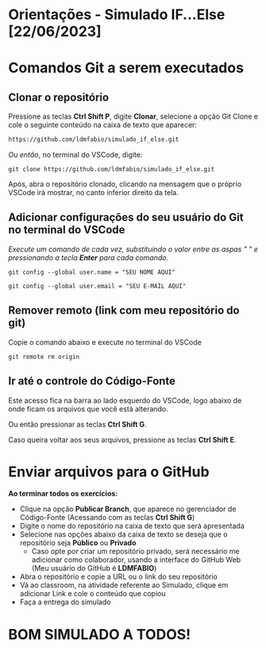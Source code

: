 # Orientações - Simulado IF...Else [22/06/2023]

# Comandos Git a serem executados

## Clonar o repositório
Pressione as teclas **Ctrl Shift P**, digite **Clonar**, selecione a opção Git Clone e cole o seguinte conteúdo na caixa de texto que aparecer:
```html
https://github.com/ldmfabio/simulado_if_else.git
```
*Ou então*, no terminal do VSCode, digite:
```GIT
git clone https://github.com/ldmfabio/simulado_if_else.git
```

Após, abra o repositório clonado, clicando na mensagem que o próprio VSCode irá mostrar, no canto inferior direito da tela.


## Adicionar configurações do seu usuário do Git no terminal do VSCode
*Execute um comando de cada vez, substituindo o valor entre as aspas " " e pressionando a tecla **Enter** para cada comando.*
```GIT
git config --global user.name = "SEU NOME AQUI"
```
```GIT
git config --global user.email = "SEU E-MAIL AQUI"
```

## Remover remoto (link com meu repositório do git)
Copie o comando abaixo e execute no terminal do VSCode
```GIT
git remote rm origin
```

## Ir até o controle do Código-Fonte
Este acesso fica na barra ao lado esquerdo do VSCode, logo abaixo de onde ficam os arquivos que você está alterando.

Ou então pressionar as teclas **Ctrl Shift G**.

Caso queira voltar aos seus arquivos, pressione as teclas **Ctrl Shift E**.

# Enviar arquivos para o GitHub
**Ao terminar todos os exercícios:**
* Clique na opção **Publicar Branch**, que aparece no gerenciador de Código-Fonte (Acessando com as teclas **Ctrl Shift G**)
* Digite o nome do repositório na caixa de texto que será apresentada
* Selecione nas opções abaixo da caixa de texto se deseja que o repositório seja **Público** ou **Privado**
  * Caso opte por criar um repositório privado, será necessário me adicionar como colaborador, usando a interface do GitHub Web (Meu usuário do GitHub é **LDMFABIO**)
* Abra o repositório e copie a URL ou o link do seu repositório
* Vá ao classroom, na atividade referente ao Simulado, clique em adicionar Link e cole o conteúdo que copiou
* Faça a entrega do simulado

# BOM SIMULADO A TODOS!